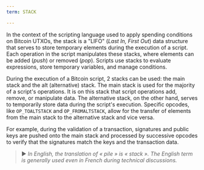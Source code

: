 ```yaml
---
term: STACK

---
```

In the context of the scripting language used to apply spending conditions on Bitcoin UTXOs, the stack is a "LIFO" (*Last In, First Out*) data structure that serves to store temporary elements during the execution of a script. Each operation in the script manipulates these stacks, where elements can be added (*push*) or removed (*pop*). Scripts use stacks to evaluate expressions, store temporary variables, and manage conditions.

During the execution of a Bitcoin script, 2 stacks can be used: the main stack and the alt (alternative) stack. The main stack is used for the majority of a script's operations. It is on this stack that script operations add, remove, or manipulate data. The alternative stack, on the other hand, serves to temporarily store data during the script's execution. Specific opcodes, like `OP_TOALTSTACK` and `OP_FROMALTSTACK`, allow for the transfer of elements from the main stack to the alternative stack and vice versa.

For example, during the validation of a transaction, signatures and public keys are pushed onto the main stack and processed by successive opcodes to verify that the signatures match the keys and the transaction data.

> ► *In English, the translation of « pile » is « stack ». The English term is generally used even in French during technical discussions.*